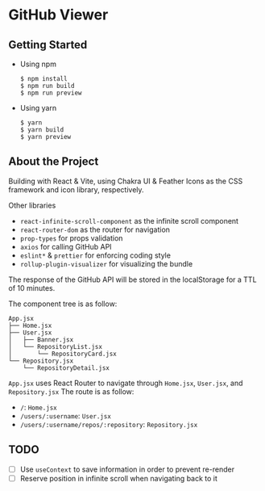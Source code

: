 # GitHub Viewer

## Getting Started

- Using npm
  ```shell
  $ npm install
  $ npm run build
  $ npm run preview
  ```
- Using yarn
  ```shell
  $ yarn
  $ yarn build
  $ yarn preview
  ```

## About the Project

Building with React & Vite, using Chakra UI & Feather Icons as the CSS framework and icon library, respectively.

Other libraries
- `react-infinite-scroll-component` as the infinite scroll component
- `react-router-dom` as the router for navigation
- `prop-types` for props validation
- `axios` for calling GitHub API
- `eslint*` & `prettier` for enforcing coding style
- `rollup-plugin-visualizer` for visualizing the bundle

The response of the GitHub API will be stored in the localStorage for a TTL of 10 minutes.

The component tree is as follow:
```
App.jsx
├── Home.jsx
├── User.jsx
│   ├── Banner.jsx
│   └── RepositoryList.jsx
│       └── RepositoryCard.jsx
└── Repository.jsx
    └── RepositoryDetail.jsx
```

`App.jsx` uses React Router to navigate through `Home.jsx`, `User.jsx`, and `Repository.jsx`
The route is as follow:
- `/`: `Home.jsx`
- `/users/:username`: `User.jsx`
- `/users/:username/repos/:repository`: `Repository.jsx`

## TODO

- [ ] Use `useContext` to save information in order to prevent re-render
- [ ] Reserve position in infinite scroll when navigating back to it
